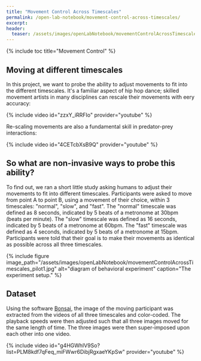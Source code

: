 ```yaml
---
title: "Movement Control Across Timescales"
permalink: /open-lab-notebook/movement-control-across-timescales/
excerpt: 
header:
  teaser: /assets/images/openLabNotebook/movementControlAcrossTimescales_pilot1.jpg
---
```

{% include toc title="Movement Control" %}

## Moving at different timescales

In this project, we want to probe the ability to adjust movements to fit into the different timescales. It's a familiar aspect of hip hop dance; skilled movement artists in many disciplines can rescale their movements with eery accuracy: 

{% include video id="zzxY_iRRFIo" provider="youtube" %}

Re-scaling movements are also a fundamental skill in predator-prey interactions: 

{% include video id="4CETcbXsB9Q" provider="youtube" %}

## So what are non-invasive ways to probe this ability?

To find out, we ran a short little study asking humans to adjust their movements to fit into different timescales. Participants were asked to move from point A to point B, using a movement of their choice, within 3 timescales: "normal", "slow", and "fast". The "normal" timescale was defined as 8 seconds, indicated by 5 beats of a metronome at 30bpm (beats per minute). The "slow" timescale was defined as 16 seconds, indicated by 5 beats of a metronome at 60bpm. The "fast" timescale was defined as 4 seconds, indicated by 5 beats of a metronome at 15bpm. Participants were told that their goal is to make their movements as identical as possible across all three timescales. 

{% include figure image_path="/assets/images/openLabNotebook/movementControlAcrossTimescales_pilot1.jpg" alt="diagram of behavioral experiment" caption="The experiment setup." %}

## Dataset 

Using the software <a href="https://bitbucket.org/horizongir/bonsai">Bonsai</a>, the image of the moving participant was extracted from the videos of all three timescales and color-coded. The playback speeds were then adjusted such that all three images moved for the same length of time. The three images were then super-imposed upon each other into one video. 

{% include video id="g4HGWhlV9So?list=PLM8kdf7qFeq_miFWwr6DibjRgxaeYKpSw" provider="youtube" %}
